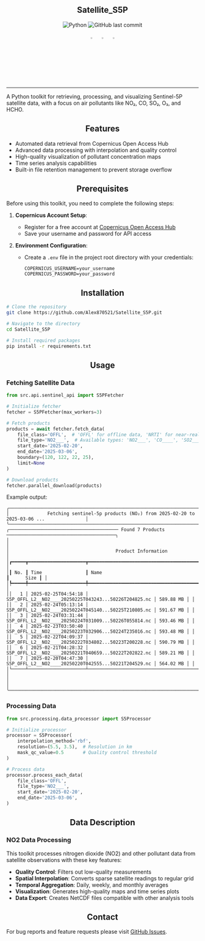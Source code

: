 ## <div align="center">Satellite_S5P</div>

<div align="center">

![Python](https://img.shields.io/badge/Python-3.12-blue.svg)
![GitHub last commit](https://img.shields.io/github/last-commit/Alex870521/aeroviz?logo=github)

</div>

<div align="center">
<a href="https://github.com/Alex870521"><img src="https://cdn.simpleicons.org/github/0A66C2" width="3%" alt="GitHub"></a>
<span style="margin: 0 1%"></span>
<a href="https://www.linkedin.com/in/Alex870521/"><img src="https://cdn.simpleicons.org/linkedin/0A66C2" width="3%" alt="LinkedIn"></a>
<span style="margin: 0 1%"></span>
<a href="https://medium.com/@alex870521"><img src="https://cdn.simpleicons.org/medium/0A66C2" width="3%" alt="Medium"></a></div>

---

A Python toolkit for retrieving, processing, and visualizing Sentinel-5P satellite data, with a focus on air pollutants like NO₂, CO, SO₂, O₃, and HCHO.

## <div align="center">Features</div>

- Automated data retrieval from Copernicus Open Access Hub
- Advanced data processing with interpolation and quality control
- High-quality visualization of pollutant concentration maps
- Time series analysis capabilities
- Built-in file retention management to prevent storage overflow

## <div align="center">Prerequisites</div>

Before using this toolkit, you need to complete the following steps:

1. **Copernicus Account Setup**:
   - Register for a free account at [Copernicus Open Access Hub](https://scihub.copernicus.eu/dhus/#/home)
   - Save your username and password for API access

2. **Environment Configuration**:
   - Create a `.env` file in the project root directory with your credentials:
     ```
     COPERNICUS_USERNAME=your_username
     COPERNICUS_PASSWORD=your_password
     ```

## <div align="center">Installation</div>

```bash
# Clone the repository
git clone https://github.com/Alex870521/Satellite_S5P.git

# Navigate to the directory
cd Satellite_S5P

# Install required packages
pip install -r requirements.txt
```

## <div align="center">Usage</div>

### Fetching Satellite Data
```python
from src.api.sentinel_api import S5PFetcher

# Initialize fetcher
fetcher = S5PFetcher(max_workers=3)

# Fetch products
products = await fetcher.fetch_data(
    file_class='OFFL',  # 'OFFL' for offline data, 'NRTI' for near-real-time
    file_type='NO2___',  # Available types: 'NO2___', 'CO____', 'SO2___', 'O3__PR', 'HCHO__'
    start_date='2025-02-20',
    end_date='2025-03-06',
    boundary=(120, 122, 22, 25),
    limit=None
)

# Download products
fetcher.parallel_download(products)
```

Example output:
```
╭──────────────────────────────────────────────────────────────────────────────────────────────────╮
│              Fetching sentinel-5p products (NO₂) from 2025-02-20 to 2025-03-06 ...               │
╰──────────────────────────────────────────────────────────────────────────────────────────────────╯
╭──────────────────────────────────────── Found 7 Products ────────────────────────────────────────╮
│                                                                                                  │
│                                       Product Information                                        │
│┏━━━━━┳━━━━━━━━━━━━━━━━━━━━━┳━━━━━━━━━━━━━━━━━━━━━━━━━━━━━━━━━━━━━━━━━━━━━━━━━━━━━━━┳━━━━━━━━━━━┓ │
│┃ No. ┃ Time                ┃ Name                                                  ┃      Size ┃ │
│┡━━━━━╇━━━━━━━━━━━━━━━━━━━━━╇━━━━━━━━━━━━━━━━━━━━━━━━━━━━━━━━━━━━━━━━━━━━━━━━━━━━━━━╇━━━━━━━━━━━┩ │
││   1 │ 2025-02-25T04:54:18 │ S5P_OFFL_L2__NO2____20250225T043243...50226T204825.nc │ 589.88 MB │ │
││   2 │ 2025-02-24T05:13:14 │ S5P_OFFL_L2__NO2____20250224T045140...50225T210805.nc │ 591.67 MB │ │
││   3 │ 2025-02-24T03:31:44 │ S5P_OFFL_L2__NO2____20250224T031009...50226T055814.nc │ 593.46 MB │ │
││   4 │ 2025-02-23T03:50:40 │ S5P_OFFL_L2__NO2____20250223T032906...50224T235016.nc │ 593.48 MB │ │
││   5 │ 2025-02-22T04:09:37 │ S5P_OFFL_L2__NO2____20250222T034802...50223T200228.nc │ 590.79 MB │ │
││   6 │ 2025-02-21T04:28:32 │ S5P_OFFL_L2__NO2____20250221T040659...50222T202822.nc │ 589.21 MB │ │
││   7 │ 2025-02-20T04:47:30 │ S5P_OFFL_L2__NO2____20250220T042555...50221T204529.nc │ 564.02 MB │ │
│└─────┴─────────────────────┴───────────────────────────────────────────────────────┴───────────┘ │
│                                                                                                  │
╰──────────────────────────────────────────────────────────────────────────────────────────────────╯
```

### Processing Data
```python
from src.processing.data_processor import S5Processor

# Initialize processor
processor = S5Processor(
    interpolation_method='rbf',
    resolution=(5.5, 3.5),  # Resolution in km
    mask_qc_value=0.5       # Quality control threshold
)

# Process data
processor.process_each_data(
    file_class='OFFL',
    file_type='NO2___',
    start_date='2025-02-20',
    end_date='2025-03-06',
)
```

## <div align="center">Data Description</div>

### NO2 Data Processing
This toolkit processes nitrogen dioxide (NO2) and other pollutant data from satellite observations with these key features:

- **Quality Control**: Filters out low-quality measurements
- **Spatial Interpolation**: Converts sparse satellite readings to regular grid
- **Temporal Aggregation**: Daily, weekly, and monthly averages
- **Visualization**: Generates high-quality maps and time series plots
- **Data Export**: Creates NetCDF files compatible with other analysis tools

## <div align="center">Contact</div>

For bug reports and feature requests please visit [GitHub Issues](https://github.com/Alex870521/Satellite_S5P/issues).
